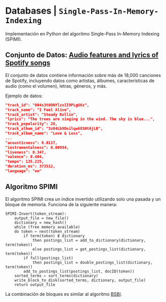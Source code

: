 # **Databases | `Single-Pass-In-Memory-Indexing`**

Implementación en Python del algoritmo Single-Pass In-Memory Indexing (SPIMI).

## **Conjunto de Datos: [Audio features and lyrics of Spotify songs](https://www.kaggle.com/datasets/imuhammad/audio-features-and-lyrics-of-spotify-songs/)**

El conjunto de datos contiene información sobre más de 18,000 canciones de Spotify, incluyendo datos como artistas, álbumes, características de audio (como el volumen), letras, géneros, y más.

Ejemplo de datos:

```json
"track_id": "004s3t0ONYlzxII9PLgU6z",
"track_name": "I Feel Alive",
"track_artist": "Steady Rollin",
"lyrics": "The trees are singing in the wind. The sky is blue...",
"track_popularity": 28,
"track_album_id": "3z04Lb9Dsilqw68SHt6jLB",
"track_album_name": "Love & Loss",
...
"acousticness": 0.0117,
"instrumentalness": 0.00994,
"liveness": 0.347,
"valence": 0.404,
"tempo": 135.225,
"duration_ms": 373512,
"language": "en"
```

## **Algoritmo SPIMI** 

El algoritmo SPIMI crea un índice invertido utilizando solo una pasada y un bloque de memoria. Funciona de la siguiente manera:

```
SPIMI-Invert(token_stream):
    output_file = new_file()
    dictionary = new_hash()
    while (free memory available)
    do token ← next(token_stream)
        if term(token) ∉ dictionary
            then postings_list = add_to_dictionary(dictionary, term(token))
            else postings_list = get_postings_list(dictionary, term(token))
        if full(postings_list)
            then postings_list = double_postings_list(dictionary, term(token))
        add_to_postings_list(postings_list, docID(token))
    sorted_terms ← sort_terms(dictionary)
    write_block_to_disk(sorted_terms, dictionary, output_file)
    return output_file
```

La combinación de bloques es similar al algoritmo [BSBI](https://nlp.stanford.edu/IR-book/html/htmledition/blocked-sort-based-indexing-1.html).
